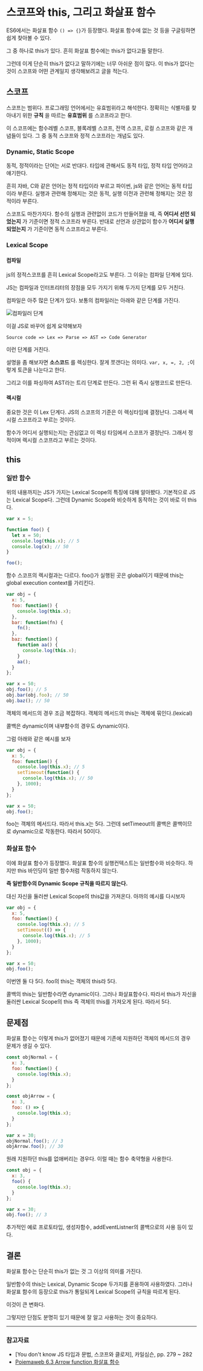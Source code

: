 # 스코프와 this, 그리고 화살표 함수

ES6에서는 화살표 함수 `() => {}`가 등장했다. 화살표 함수에 없는 것 등을 구글링하면 쉽게 찾아볼 수 있다.

그 중 하나로 this가 있다. 흔히 화살표 함수에는 this가 없다고들 말한다.

그런데 이게 단순히 this가 없다고 말하기에는 너무 아쉬운 점이 많다. 이 this가 없다는 것이 스코프와 어떤 관계일지 생각해보려고 글을 적는다.

## 스코프

스코프는 범위다. 프로그래밍 언어에서는 유효범위라고 해석한다. 정확히는 식별자를 찾아내기 위한 **규칙** 을 따르는 **유효범위** 를 스코프라고 한다.

이 스코프에는 함수레벨 스코프, 블록레벨 스코프, 전역 스코프, 로컬 스코프와 같은 개념들이 있다. 그 중 동적 스코프와 정적 스코프라는 개념도 있다.

### Dynamic, Static Scope

동적, 정적이라는 단어는 서로 반대다. 타입에 관해서도 동적 타입, 정적 타입 언어라고 얘기한다.

흔히 자바, C와 같은 언어는 정적 타입이라 부르고 파이썬, js와 같은 언어는 동적 타입이라 부른다. 실행과 관련해 정해지는 것은 동적, 실행 이전과 관련해 정해지는 것은 정적이라 부른다.

스코프도 마찬가지다. 함수의 실행과 관련없이 코드가 만들어졌을 때, 즉 **어디서 선언 되었는지** 가 기준이면 정적 스코프라 부른다. 반대로 선언과 상관없이 함수가 **어디서 실행 되었는지** 가 기준이면 동적 스코프라고 부른다.

### Lexical Scope

#### 컴파일

js의 정적스코프를 흔히 Lexical Scope라고도 부른다. 그 이유는 컴파일 단계에 있다.

JS는 컴파일과 인터프리터의 장점을 모두 가지기 위해 두가지 단계를 모두 거친다.

컴파일은 아주 많은 단계가 있다. 보통의 컴파일러는 아래와 같은 단계를 가진다.

![컴파일러 단계](./compilerDesign.jpg)

이걸 JS로 바꾸어 쉽게 요약해보자

    Source code => Lex => Parse => AST => Code Generator

이런 단계를 거친다.

설명을 좀 해보자면 **소스코드** 를 렉싱한다. 잘게 쪼갠다는 의미다. `var, x, =, 2, ;`이렇게 토큰을 나눈다고 한다.

그리고 이를 파싱하여 AST라는 트리 단계로 만든다. 그런 뒤 즉시 실행코드로 만든다.

#### 렉시컬

중요한 것은 이 Lex 단계다. JS의 스코프의 기준은 이 렉싱타임에 결정난다. 그래서 렉시컬 스코프라고 부르는 것이다.

함수가 어디서 실행되는지는 관심없고 이 렉싱 타임에서 스코프가 결정난다. 그래서 정적이며 렉시컬 스코프라고 부르는 것이다.

## this

### 일반 함수

위의 내용까지는 JS가 가지는 Lexical Scope의 특징에 대해 알아봤다. 기본적으로 JS는 Lexical Scope다. 그런데 Dynamic Scope와 비슷하게 동작하는 것이 바로 이 this다.

```js
var x = 5;

function foo() {
  let x = 50;
  console.log(this.x); // 5
  console.log(x); // 50
}

foo();
```

함수 스코프의 렉시컬과는 다르다. foo()가 실행된 곳은 global이기 때문에 this는 global execution context를 가리킨다.

```js
var obj = {
  x: 5,
  foo: function() {
    console.log(this.x);
  },
  bar: function(fn) {
    fn();
  },
  baz: function() {
    function aa() {
      console.log(this.x);
    }
    aa();
  }
};

var x = 50;
obj.foo(); // 5
obj.bar(obj.foo); // 50
obj.baz(); // 50
```

객체의 메서드의 경우 조금 복잡하다. 객체의 메서드의 this는 객체에 묶인다.(lexical)

콜백은 dynamic이며 내부함수의 경우도 dynamic이다.

그럼 아래와 같은 예시를 보자

```js
var obj = {
  x: 5,
  foo: function() {
    console.log(this.x); // 5
    setTimeout(function() {
      console.log(this.x); // 50
    }, 1000);
  }
};

var x = 50;
obj.foo();
```

foo는 객체의 메서드다. 따라서 this.x는 5다. 그런데 setTimeout의 콜백은 콜백이므로 dynamic으로 작동한다. 따라서 50이다.

### 화살표 함수

이에 화살표 함수가 등장했다. 화살표 함수의 실행컨텍스트는 일반함수와 비슷하다. 하지만 this 바인딩이 일반 함수처럼 작동하지 않는다.

**즉 일반함수의 Dynamic Scope 규칙을 따르지 않는다.**

대신 자신을 둘러싼 Lexical Scope의 this값을 가져온다. 아까의 예시를 다시보자

```js
var obj = {
  x: 5,
  foo: function() {
    console.log(this.x); // 5
    setTimeout(() => {
      console.log(this.x); // 5
    }, 1000);
  }
};

var x = 50;
obj.foo();
```

이번엔 둘 다 5다. foo의 this는 객체의 this라 5다.

콜백의 this는 일반함수라면 dynamic이다. 그러나 화살표함수다. 따라서 this가 자신을 둘러싼 Lexical Scope의 this 즉 객체의 this를 가져오게 된다. 따라서 5다.

## 문제점

화살표 함수는 이렇게 this가 없어졌기 때문에 기존에 지원하던 객체의 메서드의 경우 문제가 생길 수 있다.

```js
const objNormal = {
  x: 3,
  foo: function() {
    console.log(this.x);
  }
};

const objArrow = {
  x: 3,
  foo: () => {
    console.log(this.x);
  }
};

var x = 30;
objNormal.foo(); // 3
objArrow.foo(); // 30
```

원래 지원하던 this를 없애버리는 경우다. 이럴 때는 함수 축약형을 사용한다.

```js
const obj = {
  x: 3,
  foo() {
    console.log(this.x);
  }
};

var x = 30;
obj.foo(); // 3
```

추가적인 예로 프로토타입, 생성자함수, addEventListner의 콜백으로의 사용 등이 있다.

## 결론

화살표 함수는 단순히 this가 없는 것 그 이상의 의미를 가진다.

일반함수의 this는 Lexical, Dynamic Scope 두가지를 혼용하여 사용하였다. 그러나 화살표 함수의 등장으로 this가 통일되게 Lexical Scope의 규칙을 따르게 된다.

이것이 큰 변화다.

그렇지만 단점도 분명히 있기 때문에 잘 알고 사용하는 것이 중요하다.

---

### 참고자료

- [You don't know JS 타입과 문법, 스코프와 클로저], 카일심슨, pp. 279 ~ 282
- [Poiemaweb 6.3 Arrow function 화살표 함수](https://poiemaweb.com/es6-arrow-function)
